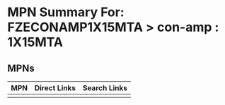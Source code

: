 



# MPN Summary For: FZECONAMP1X15MTA > con-amp : 1X15MTA

## MPNs
  

|MPN|Direct Links|Search Links|
| :--- | :--- | :--- |
||||
